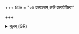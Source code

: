 +++
title = "०४ प्रत्यञ्चम् अर्कं प्रत्यर्पयित्वा"

+++
<details><summary>मूलम् (GR)</summary>

प्रत्यञ्चम् अर्कं प्रत्यर्पयित्वा  
प्रविद्वान् पन्थां वि ह्य् आचकार ।  
परामीषाम् असून् दिदेश  
दीर्घेणायुषा सम् अधाद् इहेमान् ॥
</details>